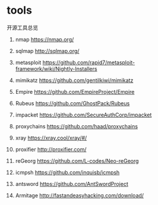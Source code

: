 # tools

开源工具总览

1. nmap
https://nmap.org/

2. sqlmap
http://sqlmap.org/

3. metasploit
https://github.com/rapid7/metasploit-framework/wiki/Nightly-Installers

4. mimikatz
https://github.com/gentilkiwi/mimikatz

5. Empire
https://github.com/EmpireProject/Empire

6. Rubeus
https://github.com/GhostPack/Rubeus

7. impacket
https://github.com/SecureAuthCorp/impacket

8. proxychains
https://github.com/haad/proxychains

9. xray
https://xray.cool/xray/#/

10. proxifier
http://proxifier.com/

11. reGeorg
https://github.com/L-codes/Neo-reGeorg

12. icmpsh
https://github.com/inquisb/icmpsh

13. antsword
https://github.com/AntSwordProject

14. Armitage
http://fastandeasyhacking.com/download/
